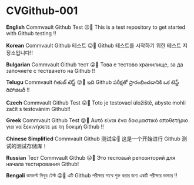 # CVGithub-001

**English**
Commvault Github Test 😜🎃 
This is a test repository to get started with Github testing !!

**Korean**
Commvault Github 테스트 😜🎃 
Github 테스트를 시작하기 위한 테스트 저장소입니다!!

**Bulgarian**
Commvault Github тест 😜🎃 
Това е тестово хранилище, за да започнете с тестването на Github !!

**Telugu**
Commvault గితుబ్ టెస్ట్ 😜🎃 
ఇది Github పరీక్షతో ప్రారంభించడానికి ఒక టెస్ట్ రిపోజిటరీ !!

**Czech**
Commvault Github Test 😜🎃 
Toto je testovací úložiště, abyste mohli začít s testováním Github!!

**Greek**
Commvault Github Test 😜🎃 
Αυτό είναι ένα δοκιμαστικό αποθετήριο για να ξεκινήσετε με τη δοκιμή Github !!

**Chinese Simplified**
Commvault Github 测试😜🎃 
这是一个开始进行 Github 测试的测试存储库！

**Russian**
Тест Commvault Github 😜🎃 
Это тестовый репозиторий для начала тестирования Github!

**Bengali**
কমভল্ট গিথুব টেস্ট 😜🎃 
এটি Github পরীক্ষার সাথে শুরু করার জন্য একটি পরীক্ষার ভান্ডার !!
